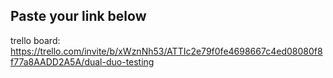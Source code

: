 ## Paste your link below
trello board: https://trello.com/invite/b/xWznNh53/ATTIc2e79f0fe4698667c4ed08080f8f77a8AADD2A5A/dual-duo-testing


